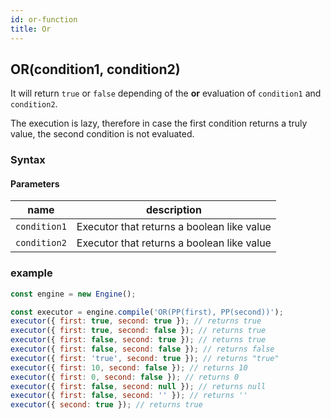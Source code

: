 ```yaml
---
id: or-function
title: Or
---
```


## OR(condition1, condition2)

It will return `true` or `false` depending of the **or** evaluation of `condition1` and `condition2`.

The execution is lazy, therefore in case the first condition returns a truly value, the second condition is not evaluated.

### Syntax

<ny-railroad-diagram diagram="Diagram('OR','(',
    NonTerminal('term', optionsBuilder('href', '/docs/syntax/term#term')),
    ',',
    NonTerminal('term', optionsBuilder('href', '/docs/syntax/term#term')),
    ')')"></ny-railroad-diagram>

#### Parameters

| name         | description                                |
| ------------ | ------------------------------------------ |
| `condition1` | Executor that returns a boolean like value |
| `condition2` | Executor that returns a boolean like value |

### example

```javascript
const engine = new Engine();

const executor = engine.compile('OR(PP(first), PP(second))');
executor({ first: true, second: true }); // returns true
executor({ first: true, second: false }); // returns true
executor({ first: false, second: true }); // returns true
executor({ first: false, second: false }); // returns false
executor({ first: 'true', second: true }); // returns "true"
executor({ first: 10, second: false }); // returns 10
executor({ first: 0, second: false }); // returns 0
executor({ first: false, second: null }); // returns null
executor({ first: false, second: '' }); // returns ''
executor({ second: true }); // returns true
```
